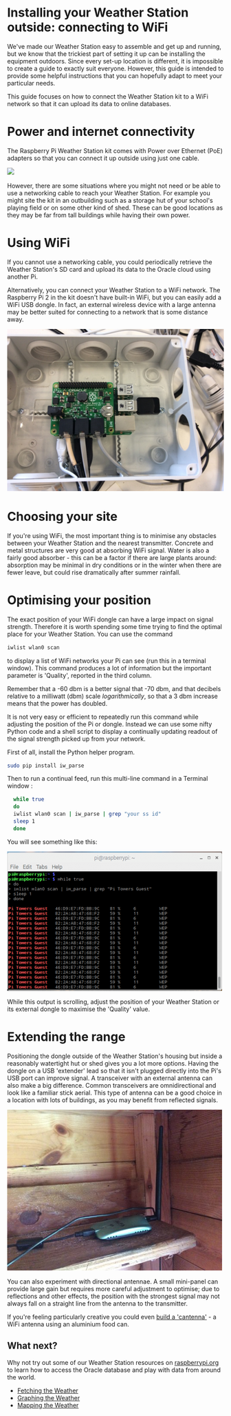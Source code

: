 # Installing your Weather Station outside: connecting to WiFi

We've made our Weather Station easy to assemble and get up and running, but we know that the trickiest part of setting it up can be installing the equipment outdoors. Since every set-up location is different, it is impossible to create a guide to exactly suit everyone. However, this guide is intended to provide some helpful instructions that you can hopefully adapt to meet your particular needs.

This guide focuses on how to connect the Weather Station kit to a WiFi network so that it can upload its data to online databases.

# Power and internet connectivity

The Raspberry Pi Weather Station kit comes with Power over Ethernet (PoE) adapters so that you can connect it up outside using just one cable.

   ![](images/build_18.jpg)

However, there are some situations where you might not need or be able to use a networking cable to reach your Weather Station.  For example you might site the kit in an outbuilding such as a storage hut of your school's playing field or on some other kind of shed. These can be good locations as they may be far from tall buildings while having their own power.

# Using WiFi

If you cannot use a networking cable, you could periodically retrieve the Weather Station's SD card and upload its data to the Oracle cloud using another Pi.

Alternatively, you can connect your Weather Station to a WiFi network. The Raspberry Pi 2 in the kit doesn't have built-in WiFi, but you can easily add a WiFi USB dongle. In fact, an external wireless device with a large antenna may be better suited for connecting to a network that is some distance away.

   ![](images/wifi2.jpg)

# Choosing your site

If you're using WiFi, the most important thing is to minimise any obstacles between your Weather Station and the nearest transmitter. Concrete and metal structures are very good at absorbing WiFi signal. Water is also a fairly good absorber - this can be a factor if there are large plants around: absorption may be minimal in dry conditions or in the winter when there are fewer leave, but could rise dramatically after summer rainfall.

# Optimising your position

The exact position of your WiFi dongle can have a large impact on signal strength. Therefore it is worth spending some time trying to find the optimal place for your Weather Station. You can use the command

 ```bash
 iwlist wlan0 scan
 ```

to display a list of WiFi networks your Pi can see (run this in a terminal window). This command produces a lot of information but the important parameter is 'Quality', reported in the third column.


Remember that  a -60 dbm is a better signal that -70 dbm, and that decibels relative to a milliwatt (dbm) scale *logarithmically*, so that a 3 dbm increase means that the power has doubled.

It is not very easy or efficient to repeatedly run this command while adjusting the position of the Pi or dongle. Instead we can use some nifty Python code and a shell script to display a continually updating readout of the signal strength picked up from your network.

First of all, install the Python helper program.

   ```bash
   sudo pip install iw_parse
   ```

Then to run a continual feed, run this multi-line command in a Terminal window :

 ```bash
   while true
   do
   iwlist wlan0 scan | iw_parse | grep "your ss id"
   sleep 1
   done
```
You will see something like this:

   ![](images/wifi3.png)

While this output is scrolling, adjust the position of your Weather Station or its external dongle to maximise the 'Quality' value.

# Extending the range

Positioning the dongle outside of the Weather Station's housing but inside a reasonably watertight hut or shed gives you a lot more options. Having the dongle on a USB 'extender' lead so that it isn't plugged directly into the Pi's USB port can improve signal. A transceiver with an external antenna can also make a big difference. Common transceivers are omnidirectional and look like a familiar stick aerial. This type of antenna can be a good choice in a location with lots of buildings, as you may benefit from reflected signals.

   ![](images/wifi4.jpg)

You can also experiment with directional antennae. A small mini-panel can provide large gain but requires more careful adjustment to optimise; due to reflections and other effects, the position with the strongest signal may not always fall on a straight line from the antenna to the transmitter.

If you're feeling particularly creative you could even [build a 'cantenna'](http://www.turnpoint.net/wireless/cantennahowto.html) - a WiFi antenna using an aluminium food can.

 ## What next?
Why not try out some of our Weather Station resources on [raspberrypi.org](https://raspberrypi.org) to learn how to access the Oracle database and play with data from around the world.
 - [Fetching the Weather](https://www.raspberrypi.org/learning/fetching-the-weather/)
 - [Graphing the Weather](https://www.raspberrypi.org/learning/graphing-the-weather/)
 - [Mapping the Weather](https://www.raspberrypi.org/learning/mapping-the-weather/)
